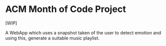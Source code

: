 # ACM Month of Code Project
[WIP]


A WebApp which uses a snapshot taken of the user to detect emotion and using this, generate a suitable music playlist.

